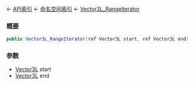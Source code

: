 ← [API索引](Api-Index) ← [命名空间索引](Namespace-Index) ← [Vector3L_RangeIterator](VRageMath.Vector3L_RangeIterator)

### 概要

```csharp
public Vector3L_RangeIterator(ref Vector3L start, ref Vector3L end)
```

### 参数

* [Vector3L](VRageMath.Vector3L) start
* [Vector3L](VRageMath.Vector3L) end
